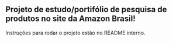 ## Projeto de estudo/portifólio de pesquisa de produtos no site da Amazon Brasil!

Instruções para rodar o projeto estão no README interno.
